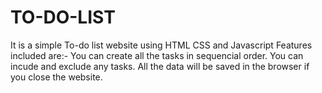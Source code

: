 # TO-DO-LIST
It is a simple To-do list website using HTML CSS and Javascript
Features included are:-
You can create all the tasks in sequencial order.
You can incude and exclude any tasks.
All the data will be saved in the browser if you close the website.
